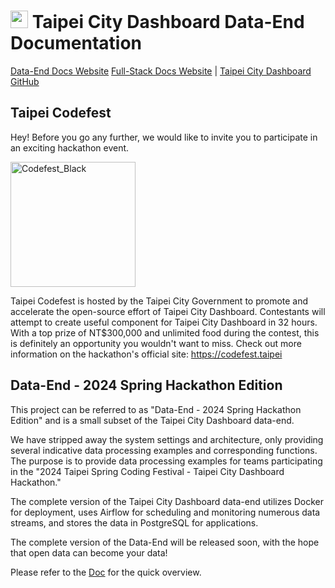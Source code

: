 # <img src='https://github.com/tpe-doit/Taipei-City-Dashboard-Documentation/blob/main/src/assets/images/TUIC.svg' height='28'> Taipei City Dashboard Data-End Documentation

[Data-End Docs Website](https://test-tuic.gov.taipei/documentation) [Full-Stack Docs Website](https://tuic.gov.taipei/documentation) | [Taipei City Dashboard GitHub](https://github.com/tpe-doit/Taipei-City-Dashboard)

## Taipei Codefest

Hey! Before you go any further, we would like to invite you to participate in an exciting hackathon event. 

<img width="200" alt="Codefest_Black" src="https://github.com/tpe-doit/Taipei-City-Dashboard/assets/13110501/29ebed08-a63d-4fd5-8bd5-e4c423f4e4d4">

Taipei Codefest is hosted by the Taipei City Government to promote and accelerate the open-source effort of Taipei City Dashboard. Contestants will attempt to create useful component for Taipei City Dashboard in 32 hours. With a top prize of NT$300,000 and unlimited food during the contest, this is definitely an opportunity you wouldn't want to miss. Check out more information on the hackathon's official site: https://codefest.taipei

## Data-End - 2024 Spring Hackathon Edition

This project can be referred to as "Data-End - 2024 Spring Hackathon Edition" and is a small subset of the Taipei City Dashboard data-end.

We have stripped away the system settings and architecture, only providing several indicative data processing examples and corresponding functions. The purpose is to provide data processing examples for teams participating in the "2024 Taipei Spring Coding Festival - Taipei City Dashboard Hackathon."

The complete version of the Taipei City Dashboard data-end utilizes Docker for deployment, uses Airflow for scheduling and monitoring numerous data streams, and stores the data in PostgreSQL for applications.

The complete version of the Data-End will be released soon, with the hope that open data can become your data!

Please refer to the [Doc](https://tuic.gov.taipei/documentation/data-end/dataend) for the quick overview.
